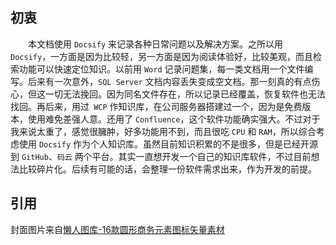 ## 初衷

&emsp;&emsp;本文档使用 `Docsify` 来记录各种日常问题以及解决方案。之所以用 `Docsify`，一方面是因为比较轻，另一方面是因为阅读体验好，比较美观，而且检索功能可以快速定位知识。以前用 `Word` 记录问题集，每一类文档用一个文件编写。后来有一次意外，`SQL Server` 文档内容丢失变成空文档。那一刻真的有点伤心，但这一切无法挽回。因为同名文件存在，所以记录已经覆盖，恢复软件也无法找回。再后来，用过` WCP` 作知识库，在公司服务器搭建过一个，因为是免费版本，使用难免差强人意。还用了 `Confluence`，这个软件功能确实强大。不过对于我来说太重了，感觉很臃肿，好多功能用不到，而且很吃 `CPU` 和 `RAM`，所以综合考虑使用 `Docsify` 作为个人知识库。虽然目前知识积累的不是很多，但是已经开源到 `GitHub`、`码云` 两个平台。其实一直想开发一个自己的知识库软件，不过目前想法比较碎片化。后续有可能的话，会整理一份软件需求出来，作为开发的前提。


## 引用

封面图片来自[懒人图库-16款圆形商务元素图标矢量素材](https://www.lanrentuku.com/vector/icon/16kuanyuanxingshangwuyuansutubiao-shiliang.html)